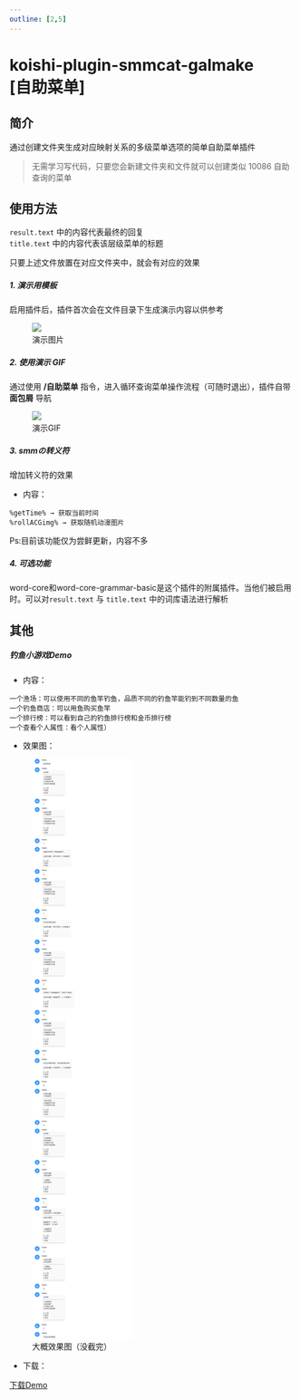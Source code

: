 ```yaml
---
outline: [2,5]
---
```


# koishi-plugin-smmcat-galmake<br>[自助菜单]

## 简介

通过创建文件夹生成对应映射关系的多级菜单选项的简单自助菜单插件

>无需学习写代码，只要您会新建文件夹和文件就可以创建类似 10086 自助查询的菜单

## 使用方法

`result.text` 中的内容代表最终的回复<br>
`title.text` 中的内容代表该层级菜单的标题

只要上述文件放置在对应文件夹中，就会有对应的效果

##### 1. 演示用模板

启用插件后，插件首次会在文件目录下生成演示内容以供参考

<figure>
  <img src="https://forum.koishi.xyz/uploads/default/original/2X/3/3a44f4de609c771bb365e2bcba9470d4d547e2eb.png">
  <figcaption>演示图片</figcaption>
</figure>

##### 2. 使用演示 GIF

通过使用 **/自助菜单** 指令，进入循环查询菜单操作流程（可随时退出），插件自带 **面包屑** 导航

<figure>
  <img src="https://forum.koishi.xyz/uploads/default/original/2X/3/3c36dc2c9008dbac9b95811a119550fc0689db1c.gif">
  <figcaption>演示GIF</figcaption>
</figure>

##### 3. smmの转义符

增加转义符的效果

- 内容：

```
%getTime% → 获取当前时间
%rollACGimg% → 获取随机动漫图片
```

Ps:目前该功能仅为尝鲜更新，内容不多

##### 4. 可选功能

word-core和word-core-grammar-basic是这个插件的附属插件。当他们被启用时。可以对`result.text` 与 `title.text` 中的词库语法进行解析

## 其他

##### 钓鱼小游戏Demo

- 内容：

```
一个渔场：可以使用不同的鱼竿钓鱼，品质不同的钓鱼竿能钓到不同数量的鱼
一个钓鱼商店：可以用鱼购买鱼竿
一个排行榜：可以看到自己的钓鱼排行榜和金币排行榜
一个查看个人属性：看个人属性）
```

- 效果图：

<figure>
  <img src="./src/chat_screenshot.png">
  <figcaption>大概效果图（没截完）</figcaption>
</figure>

- 下载：

[下载Demo](./src/selfHelp.zip)